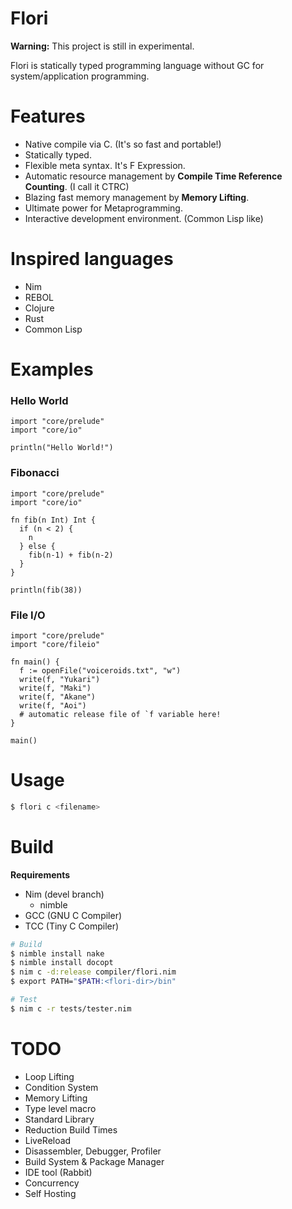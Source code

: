 
# Flori

**Warning:** This project is still in experimental.

Flori is statically typed programming language without GC for system/application programming.

# Features

- Native compile via C. (It's so fast and portable!)
- Statically typed.
- Flexible meta syntax. It's F Expression.
- Automatic resource management by **Compile Time Reference Counting**. (I call it CTRC)
- Blazing fast memory management by **Memory Lifting**.
- Ultimate power for Metaprogramming.
- Interactive development environment. (Common Lisp like)

# Inspired languages

- Nim
- REBOL
- Clojure
- Rust
- Common Lisp

# Examples

### Hello World
```
import "core/prelude"
import "core/io"

println("Hello World!")
```

### Fibonacci
```
import "core/prelude"
import "core/io"

fn fib(n Int) Int {
  if (n < 2) {
    n
  } else {
    fib(n-1) + fib(n-2)
  }
}

println(fib(38))
```

### File I/O
```
import "core/prelude"
import "core/fileio"

fn main() {
  f := openFile("voiceroids.txt", "w")
  write(f, "Yukari")
  write(f, "Maki")
  write(f, "Akane")
  write(f, "Aoi")
  # automatic release file of `f variable here!
}

main()
```

# Usage

```sh
$ flori c <filename>
```

# Build

**Requirements**

- Nim (devel branch)
  - nimble
- GCC (GNU C Compiler)
- TCC (Tiny C Compiler)

```sh
# Build
$ nimble install nake
$ nimble install docopt
$ nim c -d:release compiler/flori.nim
$ export PATH="$PATH:<flori-dir>/bin"
```

```sh
# Test
$ nim c -r tests/tester.nim
```

# TODO

- Loop Lifting
- Condition System
- Memory Lifting
- Type level macro
- Standard Library
- Reduction Build Times
- LiveReload
- Disassembler, Debugger, Profiler
- Build System & Package Manager
- IDE tool (Rabbit)
- Concurrency
- Self Hosting
